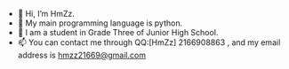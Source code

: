 - 👋 Hi, I’m HmZz.
- 👀 My main programming language is python.
- 🌱 I am a student in Grade Three of Junior High School.
- 📫 You can contact me through QQ:[HmZz] 2166908863 , and my email address is hmzz21669@gmail.com


<!---
hmzz804/hmzz804 is a ✨ special ✨ repository because its `README.md` (this file) appears on your GitHub profile.
You can click the Preview link to take a look at your changes.
--->
